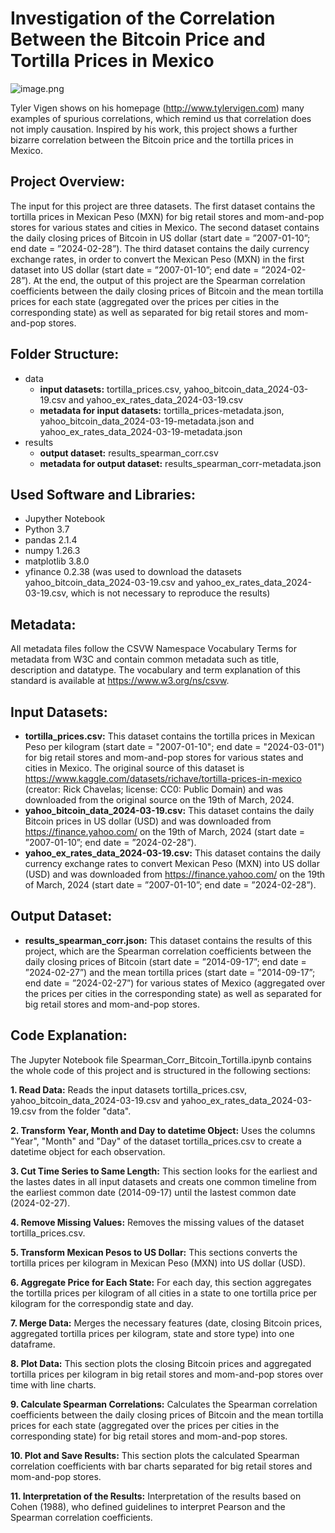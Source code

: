 # Investigation of the Correlation Between the Bitcoin Price and Tortilla Prices in Mexico

![image.png](https://zenodo.org/badge/DOI/10.5281/zenodo.11080415.svg)

Tyler Vigen shows on his homepage (http://www.tylervigen.com) many examples of spurious correlations, which remind us that correlation does not imply causation. Inspired by his work, this project shows a further bizarre correlation between the Bitcoin price and the tortilla prices in Mexico.

## Project Overview:
The input for this project are three datasets. The first dataset contains the tortilla prices in Mexican Peso (MXN) for big retail stores and mom-and-pop stores for various states and cities in Mexico. The second dataset contains the daily closing prices of Bitcoin in US dollar (start date = ”2007-01-10”; end date = ”2024-02-28”). The third dataset contains the daily currency exchange rates, in order to convert the Mexican Peso (MXN) in the first dataset into US dollar (start date = ”2007-01-10”; end date = ”2024-02-28”). At the end, the output of this project are the Spearman correlation coefficients between the daily closing prices of Bitcoin and the mean tortilla prices for each state (aggregated over the prices per cities in the corresponding state) as well as separated for big retail stores and mom-and-pop stores.

## Folder Structure:
* data
  * **input datasets:** tortilla_prices.csv, yahoo_bitcoin_data_2024-03-19.csv and yahoo_ex_rates_data_2024-03-19.csv
  * **metadata for input datasets:** tortilla_prices-metadata.json, yahoo_bitcoin_data_2024-03-19-metadata.json and yahoo_ex_rates_data_2024-03-19-metadata.json
* results
  * **output dataset:** results_spearman_corr.csv
  * **metadata for output dataset:** results_spearman_corr-metadata.json

## Used Software and Libraries:
* Jupyther Notebook
* Python 3.7
* pandas 2.1.4
* numpy 1.26.3
* matplotlib 3.8.0
* yfinance 0.2.38 (was used to download the datasets yahoo_bitcoin_data_2024-03-19.csv and yahoo_ex_rates_data_2024-03-19.csv, which is not necessary to reproduce the results)

## Metadata:
All metadata files follow the CSVW Namespace Vocabulary Terms for metadata from W3C and contain common metadata such as title, description and datatype. The vocabulary and term explanation of this standard is available at https://www.w3.org/ns/csvw.

## Input Datasets:
* **tortilla_prices.csv:** This dataset contains the tortilla prices in Mexican Peso per kilogram (start date = "2007-01-10"; end date = "2024-03-01") for big retail stores and mom-and-pop stores for various states and cities in Mexico. The original source of this dataset is https://www.kaggle.com/datasets/richave/tortilla-prices-in-mexico (creator: Rick Chavelas; license: CC0: Public Domain) and was downloaded from the original source on the 19th of March, 2024.
* **yahoo_bitcoin_data_2024-03-19.csv:** This dataset contains the daily Bitcoin prices in US dollar (USD) and was downloaded from https://finance.yahoo.com/ on the 19th of March, 2024 (start date = ”2007-01-10”; end date = ”2024-02-28”).
* **yahoo_ex_rates_data_2024-03-19.csv:** This dataset contains the daily currency exchange rates to convert Mexican Peso (MXN) into US dollar (USD) and was downloaded from https://finance.yahoo.com/ on the 19th of March, 2024 (start date = ”2007-01-10”; end date = ”2024-02-28”).

## Output Dataset:
* **results_spearman_corr.json:** This dataset contains the results of this project, which are the Spearman correlation coefficients between the daily closing prices of Bitcoin (start date = ”2014-09-17”; end date = ”2024-02-27”) and the mean tortilla prices (start date = ”2014-09-17”; end date = ”2024-02-27”) for various states of Mexico (aggregated over the prices per cities in the corresponding state) as well as separated for big retail stores and mom-and-pop stores.

## Code Explanation:
The Jupyter Notebook file Spearman_Corr_Bitcoin_Tortilla.ipynb contains the whole code of this project and is structured in the following sections:

**1. Read Data:** Reads the input datasets tortilla_prices.csv, yahoo_bitcoin_data_2024-03-19.csv and yahoo_ex_rates_data_2024-03-19.csv from the folder "data".

**2. Transform Year, Month and Day to datetime Object:** Uses the columns "Year", "Month" and "Day" of the dataset tortilla_prices.csv to create a datetime object for each observation.

**3. Cut Time Series to Same Length:** This section looks for the earliest and the lastes dates in all input datasets and creats one common timeline from the earliest common date (2014-09-17) until the lastest common date (2024-02-27).

**4. Remove Missing Values:** Removes the missing values of the dataset tortilla_prices.csv.

**5. Transform Mexican Pesos to US Dollar:** This sections converts the tortilla prices per kilogram in Mexican Peso (MXN) into US dollar (USD).

**6. Aggregate Price for Each State:** For each day, this section aggregates the tortilla prices per kilogram of all cities in a state to one tortilla price per kilogram for the correspondig state and day.

**7. Merge Data:** Merges the necessary features (date, closing Bitcoin prices, aggregated tortilla prices per kilogram, state and store type) into one dataframe.

**8. Plot Data:** This section plots the closing Bitcoin prices and aggregated tortilla prices per kilogram in big retail stores and mom-and-pop stores over time with line charts.

**9. Calculate Spearman Correlations:** Calculates the Spearman correlation coefficients between the daily closing prices of Bitcoin and the mean tortilla prices for each state (aggregated over the prices per cities in the corresponding state) for big retail stores and mom-and-pop stores.

**10. Plot and Save Results:** This section plots the calculated Spearman correlation coefficients with bar charts separated for big retail stores and mom-and-pop stores.

**11. Interpretation of the Results:** Interpretation of the results based on Cohen (1988), who defined guidelines to interpret Pearson and the Spearman correlation coefficients.


